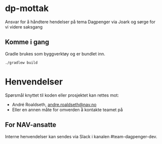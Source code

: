 # dp-mottak

Ansvar for å håndtere hendelser på tema Dagpenger via Joark og sørge for vi videre saksgang


## Komme i gang

Gradle brukes som byggverktøy og er bundlet inn.

```
./gradlew build
```

# Henvendelser

Spørsmål knyttet til koden eller prosjektet kan rettes mot:

* André Roaldseth, andre.roaldseth@nav.no
* Eller en annen måte for omverden å kontakte teamet på

## For NAV-ansatte

Interne henvendelser kan sendes via Slack i kanalen #team-dagpenger-dev.
